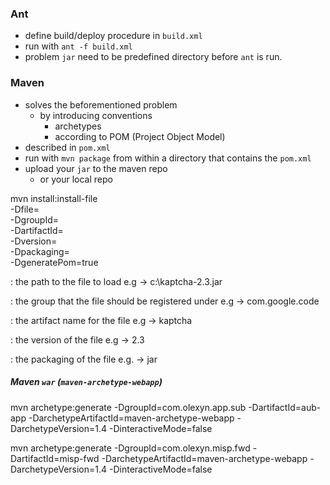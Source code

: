 ### Ant
* define build/deploy procedure in `build.xml`
* run with `ant -f build.xml`
* problem `jar` need to be predefined directory before `ant` is run.

### Maven
* solves the beforementioned problem
    * by introducing conventions
        * archetypes
        * according to POM (Project Object Model)
* described in `pom.xml`
* run with `mvn package` from within a directory that contains the `pom.xml`
* upload your `jar` to the maven repo
    * or your local repo

mvn install:install-file \
   -Dfile=<path-to-file> \
   -DgroupId=<group-id> \
   -DartifactId=<artifact-id> \
   -Dversion=<version> \
   -Dpackaging=<packaging> \
   -DgeneratePom=true
   
   <path-to-file>: the path to the file to load e.g → c:\kaptcha-2.3.jar
   
   <group-id>: the group that the file should be registered under e.g → com.google.code
   
   <artifact-id>: the artifact name for the file e.g → kaptcha
   
   <version>: the version of the file e.g → 2.3
   
   <packaging>: the packaging of the file e.g. → jar
   
   
   
##### Maven `war` (`maven-archetype-webapp`)
mvn archetype:generate -DgroupId=com.olexyn.app.sub -DartifactId=aub-app -DarchetypeArtifactId=maven-archetype-webapp -DarchetypeVersion=1.4 -DinteractiveMode=false


mvn archetype:generate -DgroupId=com.olexyn.misp.fwd -DartifactId=misp-fwd -DarchetypeArtifactId=maven-archetype-webapp -DarchetypeVersion=1.4 -DinteractiveMode=false
